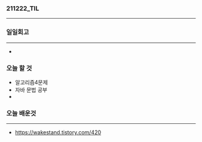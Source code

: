 ### 211222_TIL

------

### 일일회고

------

-  

### 오늘 할 것

-  알고리즘4문제
-  자바 문법 공부
-  

### 오늘 배운것

------

- https://wakestand.tistory.com/420

